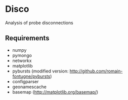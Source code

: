 # Disco
Analysis of probe disconnections

## Requirements
- numpy
- pymongo
- networkx
- matplotlib
- pybursts (modified version: http://github.com/romain-fontugne/pybursts)
- configparser
- geonamescache
- basemap (http://matplotlib.org/basemap/)

